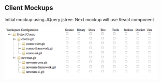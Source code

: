 Client Mockups
---
Initial mockup using JQuery jstree. Next mockup will use React component  

![Workspace Configuration UI Tree](https://github.com/138over/scratch/blob/master/woo-client-mockup/workspace-jquery-jstree.png)

